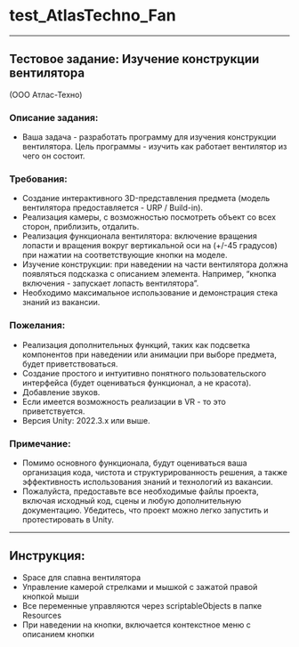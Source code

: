 # test_AtlasTechno_Fan
____
## Тестовое задание: Изучение конструкции вентилятора
(ООО Атлас-Техно)
### Описание задания:
- Ваша задача - разработать программу для изучения конструкции вентилятора. Цель программы - изучить как работает вентилятор из чего он состоит.
### Требования:
- Создание интерактивного 3D-представления предмета (модель вентилятора предоставляется - URP / Build-in).
- Реализация камеры, с возможностью посмотреть объект со всех сторон, приблизить, отдалить.
- Реализация функционала вентилятора: включение вращения лопасти и вращения вокруг вертикальной оси на (+/-45 градусов) при нажатии на соответствующие кнопки на моделе.
- Изучение конструкции: при наведении на части вентилятора должна появляться подсказка с описанием элемента. Например, “кнопка включения - запускает лопасть вентилятора”.
- Необходимо максимальное использование и демонстрация стека знаний из вакансии.
### Пожелания:
- Реализация дополнительных функций, таких как подсветка компонентов при наведении или анимации при выборе предмета, будет приветствоваться.
- Создание простого и интуитивно понятного пользовательского интерфейса (будет оцениваться функционал, а не красота).
- Добавление звуков.
- Если имеется возможность реализации в VR - то это приветствуется.
- Версия Unity: 2022.3.x или выше.

### Примечание:
- Помимо основного функционала, будут оцениваться ваша организация кода, чистота и структурированность решения, а также эффективность использования знаний и технологий из вакансии.
- Пожалуйста, предоставьте все необходимые файлы проекта, включая исходный код, сцены и любую дополнительную документацию. Убедитесь, что проект можно легко запустить и протестировать в Unity.
____
## Инструкция:
- Space для спавна вентилятора
- Управление камерой стрелками и мышкой с зажатой правой кнопкой мыши
- Все переменные управляются через scriptableObjects в папке Resources
- При наведении на кнопки, включается контекстное меню с описанием кнопки
